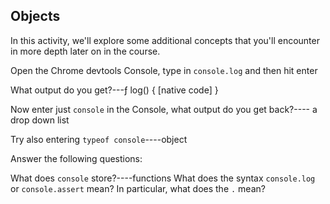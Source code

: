 ## Objects

In this activity, we'll explore some additional concepts that you'll encounter in more depth later on in the course.

Open the Chrome devtools Console, type in `console.log` and then hit enter

What output do you get?---ƒ log() { [native code] }

Now enter just `console` in the Console, what output do you get back?---- a drop down list

Try also entering `typeof console`----object

Answer the following questions:

What does `console` store?----functions
What does the syntax `console.log` or `console.assert` mean? In particular, what does the `.` mean?
